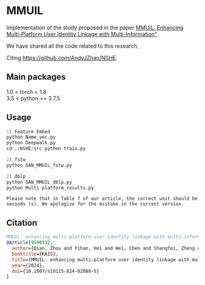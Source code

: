 # MMUIL 
Implementation of the study proposed in the paper <a href="https://dl.acm.org/doi/10.1007/s10115-024-02088-5">MMUIL: Enhancing Multi-Platform User Identity Linkage with Multi-Information"</a>

We have shared all the code related to this research. 

Citing https://github.com/AndyJZhao/NSHE.  

## Main packages
1.0 < torch < 1.8  
3.5 < python <= 3.7.5  

## Usage

```python
1) Feature Embed
python Name_vec.py
python Deepwalk.py
cd ./NSHE/src python train.py

2) fstw
python GAN_MMUIL_fstw.py

2) dblp
python GAN_MMUIL_dblp.py
python Multi-platform_results.py
```

```
Please note that in Table 7 of our article, the correct unit should be seconds (s). We apologize for the mistake in the current version.
```

## Citation
```bibtex
MMUIL: enhancing multi-platform user identity linkage with multi-information
@Article{9590332,
  author={Qian, Zhou and Yihan, Hei and Wei, Chen and Shangfei, Zheng and Lei, Zhao},
  booktitle={KAIS}, 
  title={MMUIL: enhancing multi-platform user identity linkage with multi-information}, 
  year={2024},
  doi={10.1007/s10115-024-02088-5}
}
```


